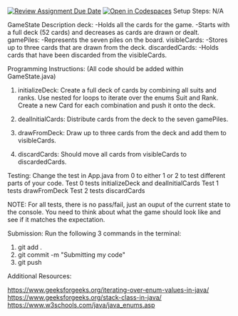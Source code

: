 [![Review Assignment Due Date](https://classroom.github.com/assets/deadline-readme-button-22041afd0340ce965d47ae6ef1cefeee28c7c493a6346c4f15d667ab976d596c.svg)](https://classroom.github.com/a/tzx6F0gN)
[![Open in Codespaces](https://classroom.github.com/assets/launch-codespace-2972f46106e565e64193e422d61a12cf1da4916b45550586e14ef0a7c637dd04.svg)](https://classroom.github.com/open-in-codespaces?assignment_repo_id=17133600)
Setup Steps:
N/A


GameState Description
deck:
-Holds all the cards for the game.
-Starts with a full deck (52 cards) and decreases as cards are drawn or dealt.
gamePiles:
-Represents the seven piles on the board.
visibleCards:
-Stores up to three cards that are drawn from the deck.
discardedCards:
-Holds cards that have been discarded from the visibleCards.


Programming Instructions:
(All code should be added within GameState.java)

1. initializeDeck: Create a full deck of cards by combining all suits and ranks. Use nested for loops to iterate over the enums Suit and Rank. Create a new Card for each combination and push it onto the deck.

2. dealInitialCards: Distribute cards from the deck to the seven gamePiles.
3. drawFromDeck: Draw up to three cards from the deck and add them to visibleCards.
4. discardCards: Should move all cards from visibleCards to discardedCards.

Testing:
Change the test in App.java from 0 to either 1 or 2 to test different parts of your code. 
Test 0 tests initializeDeck and dealInitialCards
Test 1 tests drawFromDeck
Test 2 tests discardCards

NOTE: For all tests, there is no pass/fail, just an ouput of the current state to the console. You need to think about what the game should look like and see if it matches the expectation. 

Submission:
Run the following 3 commands in the terminal:
1) git add . 
2) git commit -m "Submitting my code"
3) git push

Additional Resources:

https://www.geeksforgeeks.org/iterating-over-enum-values-in-java/
https://www.geeksforgeeks.org/stack-class-in-java/
https://www.w3schools.com/java/java_enums.asp
